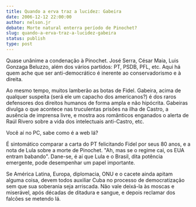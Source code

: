 ```yaml
---
title: Quando a erva traz a lucidez: Gabeira 
date: 2006-12-12 22:00:00
author: nelson.jr
debate: Morte natural enterra período de Pinochet?
slug: quando-a-erva-traz-a-lucidez-gabeira
status: publish 
type: post
---
```


Quase unânime a condenação à Pinochet. José Serra, César Maia, Luis Gonzaga Beluzzo, além dos vários partidos: PT, PSDB, PFL, etc. Aqui há quem ache que ser anti-democrático é inerente ao conservadorismo e à direita.


Ao mesmo tempo, muitos lamberão as botas de Fidel. Gabeira, acima de qualquer suspeita (será ele um capacho dos americanos?) é dos raros defensores dos direitos humanos de forma ampla e não hipócrita. Gabeiras divulga o que acontece nas truculentas prisões na ilha de Castro, a ausência de imprensa livre, e mostra aos românticos enganados o alerta de Raúl Rivero sobre a vida dos intelectuais anti-Castro, etc.


Você aí no PC, sabe como é a web lá? 


É sintomático comparar a carta do PT felicitando Fidel por seus 80 anos, e a nota de Lula sobre a morte de Pinochet. "Ah, mas se o regime cai, os EUA entram babando". Dane-se, é aí que Lula e o Brasil, dita potência emergente, pode desempenhar um papel importante. 


Se América Latina, Europa, diplomacia, ONU e o cacete ainda apitam alguma coisa, devem todos auxiliar Cuba no processo de democratização sem que sua soberania seja arriscada. Não vale deixá-la às moscas e miserável, após décadas de ditadura e sangue, e depois reclamar dos falcões se metendo lá. 


